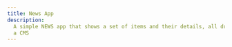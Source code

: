 ```yaml
---
title: News App
description:
  A simple NEWS app that shows a set of items and their details, all driven from
  a CMS
---
```

